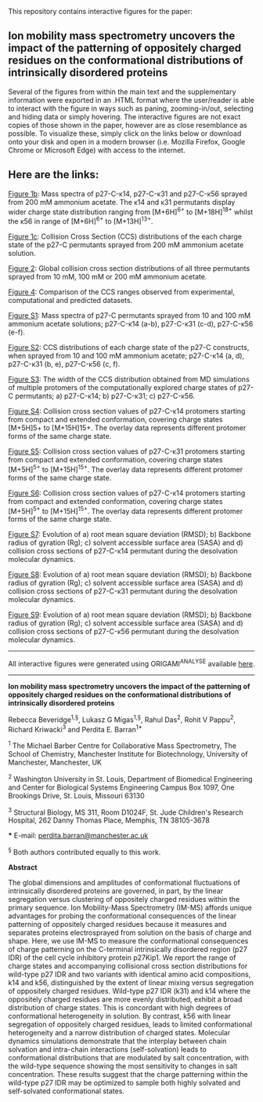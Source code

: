 This repository contains interactive figures for the paper:

## Ion mobility mass spectrometry uncovers the impact of the patterning of oppositely charged residues on the conformational distributions of intrinsically disordered proteins 

Several of the figures from within the main text and the supplementary information were exported in an .HTML format where the user/reader is able to interact with the figure in ways such as paning, zooming-in/out, selecting and hiding data or simply hovering. The interactive figures are not exact copies of those shown in the paper, however are as close resemblance as possible. To visualize these, simply click on the links below or download onto your disk and open in a modern browser (i.e. Mozilla Firefox, Google Chrome or Microsoft Edge) with access to the internet.

## Here are the links:

[Figure 1b](http://htmlpreview.github.io/?https://github.com/BarranLab/Beveridge_Migas_p27_2018/blob/master/Figure_1b.html):  Mass spectra of p27-C-κ14, p27-C-κ31 and p27-C-κ56 sprayed from 200 mM ammonium acetate. The κ14 and κ31 permutants display wider charge state distribution ranging from \[M+6H\]<sup>6+</sup> to \[M+18H\]<sup>18+</sup> whilst the κ56 in range of \[M+6H\]<sup>6+</sup>  to \[M+13H\]<sup>13+</sup>. 

[Figure 1c](http://htmlpreview.github.io/?https://github.com/BarranLab/Beveridge_Migas_p27_2018/blob/master/Figure_1c.html): Collision Cross Section (CCS) distributions of the each charge state of the p27-C permutants sprayed from 200 mM ammonium acetate solution.

[Figure 2](http://htmlpreview.github.io/?https://github.com/BarranLab/Beveridge_Migas_p27_2018/blob/master/Figure_2.html): Global collision cross section distributions of all three permutants sprayed from 10 mM, 100 mM or 200 mM ammonium acetate. 

[Figure 4](http://htmlpreview.github.io/?https://github.com/BarranLab/Beveridge_Migas_p27_2018/blob/master/Figure_4.html): Comparison of the CCS ranges observed from experimental, computational and predicted datasets. 

[Figure S1](http://htmlpreview.github.io/?https://github.com/BarranLab/Beveridge_Migas_p27_2018/blob/master/Figure_S1.html): Mass spectra of p27-C permutants sprayed from 10 and 100 mM ammonium acetate solutions; p27-C-κ14 (a-b), p27-C-κ31 (c-d), p27-C-κ56 (e-f). 

[Figure S2](http://htmlpreview.github.io/?https://github.com/BarranLab/Beveridge_Migas_p27_2018/blob/master/Figure_S2.html): CCS distributions of each charge state of the p27-C constructs, when sprayed from 10 and 100 mM ammonium acetate; p27-C-κ14 (a, d), p27-C-κ31 (b, e), p27-C-κ56 (c, f).

[Figure S3](http://htmlpreview.github.io/?https://github.com/BarranLab/Beveridge_Migas_p27_2018/blob/master/Figure_S3.html): The width of the CCS distribution obtained from MD simulations of multiple protomers of the computationally explored charge states of p27-C permutants; a) p27-C-κ14; b) p27-C-κ31; c) p27-C-κ56.

[Figure S4](http://htmlpreview.github.io/?https://github.com/BarranLab/Beveridge_Migas_p27_2018/blob/master/Figure_S4.html): Collision cross section values of p27-C-κ14 protomers starting from compact and extended conformation, covering charge states \[M+5H\]5+ to \[M+15H\]15+. The overlay data represents different protomer forms of the same charge state. 

[Figure S5](http://htmlpreview.github.io/?https://github.com/BarranLab/Beveridge_Migas_p27_2018/blob/master/Figure_S5.html): Collision cross section values of p27-C-κ31 protomers starting from compact and extended conformation, covering charge states \[M+5H\]<sup>5+</sup> to \[M+15H\]<sup>15+</sup>. The overlay data represents different protomer forms of the same charge state. 

[Figure S6](http://htmlpreview.github.io/?https://github.com/BarranLab/Beveridge_Migas_p27_2018/blob/master/Figure_S6.html): Collision cross section values of p27-C-κ14 protomers starting from compact and extended conformation, covering charge states \[M+5H\]<sup>5+</sup> to \[M+15H\]<sup>15+</sup>. The overlay data represents different protomer forms of the same charge state.

[Figure S7](http://htmlpreview.github.io/?https://github.com/BarranLab/Beveridge_Migas_p27_2018/blob/master/Figure_S7.html): Evolution of a) root mean square deviation (RMSD); b) Backbone radius of gyration (Rg); c) solvent accessible surface area (SASA) and d) collision cross sections of p27-C-κ14 permutant during the desolvation molecular dynamics.

[Figure S8](http://htmlpreview.github.io/?https://github.com/BarranLab/Beveridge_Migas_p27_2018/blob/master/Figure_S8.html): Evolution of a) root mean square deviation (RMSD); b) Backbone radius of gyration (Rg); c) solvent accessible surface area (SASA) and d) collision cross sections of p27-C-κ31 permutant during the desolvation molecular dynamics.

[Figure S9](http://htmlpreview.github.io/?https://github.com/BarranLab/Beveridge_Migas_p27_2018/blob/master/Figure_S9.html): Evolution of a) root mean square deviation (RMSD); b) Backbone radius of gyration (Rg); c) solvent accessible surface area (SASA) and d) collision cross sections of p27-C-κ56 permutant during the desolvation molecular dynamics.

------

All interactive figures were generated using ORIGAMI<sup>ANALYSE</sup> available [here](https://github.com/lukasz-migas/ORIGAMI/releases). 

* * *

**Ion mobility mass spectrometry uncovers the impact of the patterning of oppositely charged residues on the conformational distributions of intrinsically disordered proteins** 

Rebecca Beveridge<sup>1,§</sup>, Lukasz G Migas<sup>1,§</sup>, Rahul Das<sup>2</sup>, Rohit V Pappu<sup>2</sup>, Richard Kriwacki<sup>3</sup> and Perdita E. Barran<sup>1*</sup>

<sup>1</sup> The Michael Barber Centre for Collaborative Mass Spectrometry, The School of Chemistry, Manchester Institute for Biotechnology, University of Manchester, Manchester, UK 

<sup>2</sup> Washington University in St. Louis, Department of Biomedical Engineering and Center for Biological Systems Engineering Campus Box 1097, One Brookings Drive, St. Louis, Missouri 63130

<sup>3</sup> Structural Biology, MS 311, Room D1024F, St. Jude Children's Research Hospital, 262 Danny Thomas Place, Memphis, TN 38105-3678

**\*** E-mail: [perdita.barran@manchester.ac.uk](mailto:perdita.barran@manchester.ac.uk)

<sup>§</sup> Both authors contributed equally to this work.

**Abstract**

The global dimensions and amplitudes of conformational fluctuations of intrinsically disordered proteins are governed, in part, by the linear segregation versus clustering of oppositely charged residues within the primary sequence. Ion Mobility-Mass Spectrometry (IM-MS) affords unique advantages for probing the conformational consequences of the  linear patterning of oppositely charged residues because it measures and separates proteins electrosprayed from solution on the basis of charge and shape. Here, we use IM-MS to measure the conformational consequences of charge patterning on the C-terminal intrinsically disordered region (p27 IDR) of the cell cycle inhibitory protein p27Kip1. We report the range of charge states and accompanying collisional cross section distributions for wild-type p27 IDR and two variants with identical amino acid compositions, k14 and k56, distinguished by the extent of linear mixing versus segregation of oppositely charged residues. Wild-type p27 IDR (k31) and k14 where the oppositely charged residues are  more evenly distributed, exhibit a broad distribution of charge states. This is concordant with high degrees of conformational heterogeneity in solution. By contrast, k56 with linear segregation of oppositely charged residues, leads  to limited conformational heterogeneity and a narrow distribution of charged states. Molecular dynamics simulations  demonstrate that the interplay between chain solvation and intra-chain interactions (self-solvation) leads to  conformational distributions that are modulated by salt concentration, with the wild-type sequence showing the most  sensitivity to changes in salt concentration. These results suggest that the charge patterning within the wild-type p27 IDR  may be optimized to sample both highly solvated and self-solvated conformational states. 